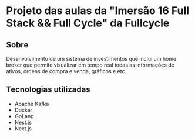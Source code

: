 # Projeto das aulas da "Imersão 16 Full Stack && Full Cycle" da Fullcycle

## Sobre
Desenvolvimento de um sistema de investimentos que inclui um home broker que permite visualizar em tempo real todas as informações de ativos, ordens de compra e venda, gráficos e etc.

## Tecnologias utilizadas
 - Apache Kafka
 - Docker
 - GoLang
 - Nest.js
 - Next.js
